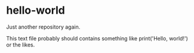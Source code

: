 # hello-world
Just another repository again.

This text file probably should contains something like
print('Hello, world!') or the likes.
